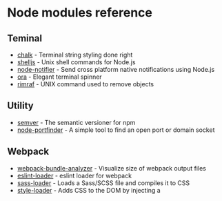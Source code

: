# Node modules reference

## Teminal

- [chalk](https://github.com/chalk/chalk) - Terminal string styling done right
- [shelljs](https://github.com/shelljs/shelljs) - Unix shell commands for Node.js
- [node-notifier](https://github.com/mikaelbr/node-notifier) - Send cross platform native notifications using Node.js
- [ora](https://github.com/sindresorhus/ora) - Elegant terminal spinner
- [rimraf](https://github.com/isaacs/rimraf) - UNIX command used to remove objects


## Utility

- [semver](https://github.com/npm/node-semver) - The semantic versioner for npm
- [node-portfinder](https://github.com/indexzero/node-portfinder) - A simple tool to find an open port or domain socket


## Webpack

- [webpack-bundle-analyzer](https://github.com/webpack-contrib/webpack-bundle-analyzer) - Visualize size of webpack output files
- [eslint-loader](https://github.com/webpack-contrib/eslint-loader) - eslint loader for webpack
- [sass-loader](https://github.com/webpack-contrib/sass-loader) - Loads a Sass/SCSS file and compiles it to CSS
- [style-loader](https://github.com/webpack-contrib/style-loader) - Adds CSS to the DOM by injecting a <style> tag
- [css-loader](https://github.com/webpack-contrib/css-loader) - CSS Loader

## Javascript

- [eslint](https://github.com/eslint/eslint) - Identifying and reporting on patterns
- [eslint-friendly-formatter](https://github.com/royriojas/eslint-friendly-formatter) - A simple formatter/reporter for ESLint 


## CSS

- [postcss](https://github.com/postcss/postcss) - Transforming styles with JS plugins
- [autoprefixer](https://github.com/postcss/autoprefixer) - PostCSS plugin to parse CSS and add vendor prefixes to CSS rules using values
- [node-sass](https://github.com/sass/node-sass) - Stylesheet preprocessor


## HTML

- [pug](https://github.com/pugjs/pug) - Template engine for Node.js



